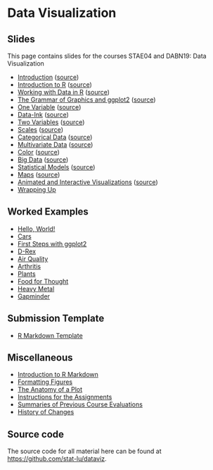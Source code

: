 
# Data Visualization

## Slides

This page contains slides for the courses STAE04 and DABN19: Data Visualization

* [Introduction](lectures/introduction)
  ([source](https://github.com/stat-lu/dataviz/blob/main/lectures/introduction.Rmd))
* [Introduction to R](lectures/introduction-to-r)
  ([source](https://github.com/stat-lu/dataviz/blob/main/lectures/introduction-to-r.Rmd))
* [Working with Data in R](lectures/working-with-data-in-r)
  ([source](https://github.com/stat-lu/dataviz/blob/main/lectures/working-with-data-in-r.Rmd))
* [The Grammar of Graphics and ggplot2](lectures/the-grammar-of-graphics-and-ggplot2)
  ([source](https://github.com/stat-lu/dataviz/blob/main/lectures/the-grammar-of-graphics-and-ggplot2.Rmd))
* [One Variable](lectures/one-variable)
  ([source](https://github.com/stat-lu/dataviz/blob/main/lectures/one-variable.Rmd))
* [Data-Ink](lectures/data-ink)
  ([source](https://github.com/stat-lu/dataviz/blob/main/lectures/data-ink.Rmd))
* [Two Variables](lectures/two-variables)
  ([source](https://github.com/stat-lu/dataviz/blob/main/lectures/two-variables.Rmd))
* [Scales](lectures/scales)
  ([source](https://github.com/stat-lu/dataviz/blob/main/lectures/scales.Rmd))
* [Categorical Data](lectures/categorical-data)
  ([source](https://github.com/stat-lu/dataviz/blob/main/lectures/categorical-data.Rmd))
* [Multivariate Data](lectures/multivariate-data)
  ([source](https://github.com/stat-lu/dataviz/blob/main/lectures/multivariate-data.Rmd))
* [Color](lectures/color)
  ([source](https://github.com/stat-lu/dataviz/blob/main/lectures/color.Rmd))
* [Big Data](lectures/big-data)
  ([source](https://github.com/stat-lu/dataviz/blob/main/lectures/big-data.Rmd))
* [Statistical Models](lectures/statistical-models)
  ([source](https://github.com/stat-lu/dataviz/blob/main/lectures/statistical-models.Rmd))
* [Maps](lectures/maps) ([source](https://github.com/stat-lu/dataviz/blob/main/lectures/maps.Rmd))
* [Animated and Interactive Visualizations](lectures/animated-and-interactive-visualizations)
  ([source](https://github.com/stat-lu/dataviz/blob/main/lectures/animated-and-interactive-visualizations.Rmd))
* [Wrapping Up](lectures/wrapping-up)

## Worked Examples

* [Hello, World!](worked-examples/hello-world)
* [Cars](worked-examples/cars)
* [First Steps with ggplot2](worked-examples/first-steps-with-ggplot2)
* [D-Rex](worked-examples/drex)
* [Air Quality](worked-examples/airquality)
* [Arthritis](worked-examples/arthritis)
* [Plants](worked-examples/plants)
* [Food for Thought](worked-examples/food-for-thought)
* [Heavy Metal](worked-examples/heavy-metal)
* [Gapminder](worked-examples/gapminder)

## Submission Template

* [R Markdown Template](https://raw.githubusercontent.com/stat-lu/dataviz/main/resources/template.Rmd)

## Miscellaneous

* [Introduction to R Markdown](pages/introduction-to-rmarkdown)
* [Formatting Figures](pages/formatting-figures)
* [The Anatomy of a Plot](pages/the-anatomy-of-a-plot)
* [Instructions for the Assignments](pages/instructions-for-the-assignments)
* [Summaries of Previous Course Evaluations](pages/feedback)
* [History of Changes](pages/changelog)

## Source code

The source code for all material here can be found at
<https://github.com/stat-lu/dataviz>.
